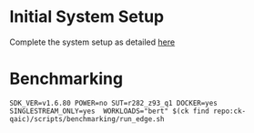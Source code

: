 # Initial System Setup 
Complete the system setup as detailed [here](https://github.com/krai/ck-qaic/blob/main/script/setup.docker/README.md)

# Benchmarking 
``` 
SDK_VER=v1.6.80 POWER=no SUT=r282_z93_q1 DOCKER=yes SINGLESTREAM_ONLY=yes  WORKLOADS="bert" $(ck find repo:ck-qaic)/scripts/benchmarking/run_edge.sh  
```